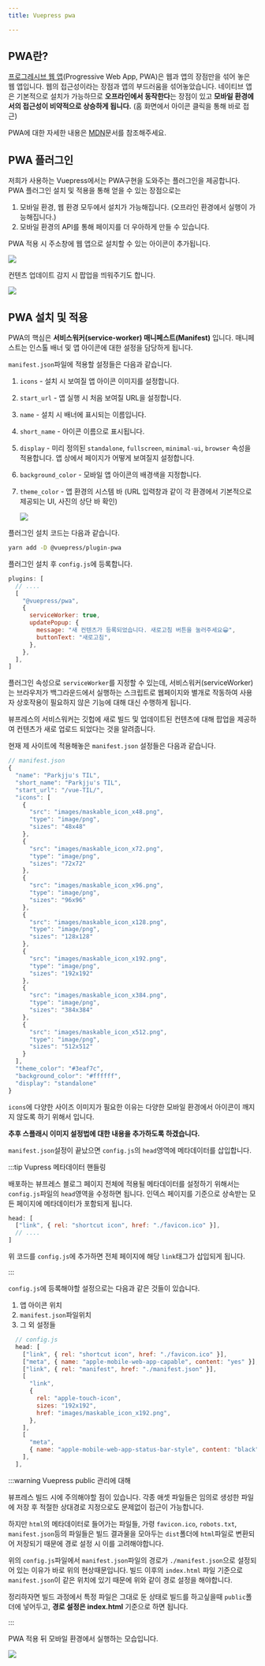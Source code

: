 ```yaml
---
title: Vuepress pwa

---
```

## PWA란?

[프로그레시브 웹 앱](https://developer.mozilla.org/ko/docs/Web/Progressive_web_apps/Introduction)(Progressive Web App, PWA)은 웹과 앱의 장점만을 섞어 놓은 웹 앱입니다. 웹의 접근성이라는 장점과 앱의 부드러움을 섞어놓았습니다. 네이티브 앱은 기본적으로 설치가 가능하므로 **오프라인에서 동작한다**는 장점이 있고 **모바일 환경에서의 접근성이 비약적으로 상승하게 됩니다.** (홈 화면에서 아이콘 클릭을 통해 바로 접근)

PWA에 대한 자세한 내용은 [MDN](https://developer.mozilla.org/ko/docs/Web/Progressive_web_apps/Introduction)문서를 참조해주세요.

## PWA 플러그인

저희가 사용하는 Vuepress에서는 PWA구현을 도와주는 플러그인을 제공합니다. PWA 플러그인 설치 및 적용을 통해 얻을 수 있는 장점으로는

1. 모바일 환경, 웹 환경 모두에서 설치가 가능해집니다. (오프라인 환경에서 실행이 가능해집니다.)
2. 모바일 환경의 API를 통해 페이지를 더 우아하게 만들 수 있습니다.

PWA 적용 시 주소창에 웹 앱으로 설치할 수 있는 아이콘이 추가됩니다.

![](docs/.vuepress/assets/download.png)

컨텐츠 업데이트 감지 시 팝업을 띄워주기도 합니다.

![](docs/.vuepress/assets/service.png)

## PWA 설치 및 적용

PWA의 핵심은 **서비스워커(service-worker) 매니페스트(Manifest)** 입니다. 매니페스트는 인스톨 배너 및 앱 아이콘에 대한 설정을 담당하게 됩니다.

`manifest.json`파일에 적용할 설정들은 다음과 같습니다.

1. `icons` - 설치 시 보여질 앱 아이콘 이미지를 설정합니다.
2. `start_url` - 앱 실행 시 처음 보여질 URL을 설정합니다.
3. `name` - 설치 시 배너에 표시되는 이름입니다.
4. `short_name` - 아이콘 이름으로 표시됩니다.
5. `display` - 미리 정의된 `standalone`, `fullscreen`, `minimal-ui`, `browser` 속성을 적용합니다. 앱 상에서 페이지가 어떻게 보여질지 설정합니다.
6. `background_color` - 모바일 앱 아이콘의 배경색을 지정합니다.
7. `theme_color` - 앱 환경의 시스템 바 (URL 입력창과 같이 각 환경에서 기본적으로 제공되는 UI, 사진의 상단 바 확인)  
     
   ![](docs/.vuepress/assets/bar.jpg)

플러그인 설치 코드는 다음과 같습니다.

```sh
yarn add -D @vuepress/plugin-pwa
```

플러그인 설치 후 `config.js`에 등록합니다.

```js
plugins: [
  // ....
  [
    "@vuepress/pwa",
    {
      serviceWorker: true,
      updatePopup: {
        message: "새 컨텐츠가 등록되었습니다. 새로고침 버튼을 눌러주세요😀",
        buttonText: "새로고침",
      },
    },
  ],
]
```

플러그인 속성으로 `serviceWorker`를 지정할 수 있는데, 서비스워커(serviceWorker)는 브라우저가 백그라운드에서 실행하는 스크립트로 웹페이지와 별개로 작동하여 사용자 상호작용이 필요하지 않은 기능에 대해 대신 수행하게 됩니다.

뷰프레스의 서비스워커는 깃헙에 새로 빌드 및 업데이트된 컨텐츠에 대해 팝업을 제공하여 컨텐츠가 새로 업로드 되었다는 것을 알려줍니다.

현재 제 사이트에 적용해놓은 `manifest.json` 설정들은 다음과 같습니다.

```js
// manifest.json
{
  "name": "Parkjju's TIL",
  "short_name": "Parkjju's TIL",
  "start_url": "/vue-TIL/",
  "icons": [
    {
      "src": "images/maskable_icon_x48.png",
      "type": "image/png",
      "sizes": "48x48"
    },
    {
      "src": "images/maskable_icon_x72.png",
      "type": "image/png",
      "sizes": "72x72"
    },
    {
      "src": "images/maskable_icon_x96.png",
      "type": "image/png",
      "sizes": "96x96"
    },
    {
      "src": "images/maskable_icon_x128.png",
      "type": "image/png",
      "sizes": "128x128"
    },
    {
      "src": "images/maskable_icon_x192.png",
      "type": "image/png",
      "sizes": "192x192"
    },
    {
      "src": "images/maskable_icon_x384.png",
      "type": "image/png",
      "sizes": "384x384"
    },
    {
      "src": "images/maskable_icon_x512.png",
      "type": "image/png",
      "sizes": "512x512"
    }
  ],
  "theme_color": "#3eaf7c",
  "background_color": "#ffffff",
  "display": "standalone"
}
```

`icons`에 다양한 사이즈 이미지가 필요한 이유는 다양한 모바일 환경에서 아이콘이 깨지지 않도록 하기 위해서 입니다.

**추후 스플래시 이미지 설정법에 대한 내용을 추가하도록 하겠습니다.**

`manifest.json`설정이 끝났으면 `config.js`의 `head`영역에 메타데이터를 삽입합니다.

:::tip Vupress 메타데이터 핸들링

배포하는 뷰프레스 블로그 페이지 전체에 적용될 메타데이터를 설정하기 위해서는 `config.js`파일의 `head`영역을 수정하면 됩니다.  인덱스 페이지를 기준으로 상속받는 모든 페이지에 메타데이터가 포함되게 됩니다.

```js
head: [
  ["link", { rel: "shortcut icon", href: "./favicon.ico" }],
  // .... 
]
```

위 코드를 `config.js`에 추가하면 전체 페이지에 해당 `link`태그가 삽입되게 됩니다.

:::

`config.js`에 등록해야할 설정으로는 다음과 같은 것들이 있습니다.

1. 앱 아이콘 위치
2. `manifest.json`파일위치
3. 그 외 설정들

```js
  // config.js
  head: [
    ["link", { rel: "shortcut icon", href: "./favicon.ico" }],
    ["meta", { name: "apple-mobile-web-app-capable", content: "yes" }],
    ["link", { rel: "manifest", href: "./manifest.json" }],
    [
      "link",
      {
        rel: "apple-touch-icon",
        sizes: "192x192",
        href: "images/maskable_icon_x192.png",
      },
    ],
    [
      "meta",
      { name: "apple-mobile-web-app-status-bar-style", content: "black" },
    ],
  ],
```

:::warning Vuepress public 관리에 대해

뷰프레스 빌드 시에 주의해야할 점이 있습니다. 각종 애셋 파일들은 임의로 생성한 파일에 저장 후 적절한 상대경로 지정으로도 문제없이 접근이 가능합니다.

하지만 `html`의 메타데이터로 들어가는 파일들, 가령 `favicon.ico`, `robots.txt`, `manifest.json`등의 파일들은 빌드 결과물을 모아두는 `dist`폴더에 `html`파일로 변환되어 저장되기 때문에 경로 설정 시 이를 고려해야합니다.

위의 `config.js`파일에서 `manifest.json`파일의 경로가 `./manifest.json`으로 설정되어 있는 이유가 바로 위의 현상때문입니다. 빌드 이후의 `index.html` 파일 기준으로 `manifest.json`이 같은 위치에 있기 때문에 위와 같이 경로 설정을 해야합니다.

정리하자면 빌드 과정에서 특정 파일은 그대로 둔 상태로 빌드를 하고싶을때 `public`폴더에 넣어두고, **경로 설정은 index.html** 기준으로 하면 됩니다.

:::

PWA 적용 뒤 모바일 환경에서 실행하는 모습입니다.

![](docs/.vuepress/assets/pwa.gif)